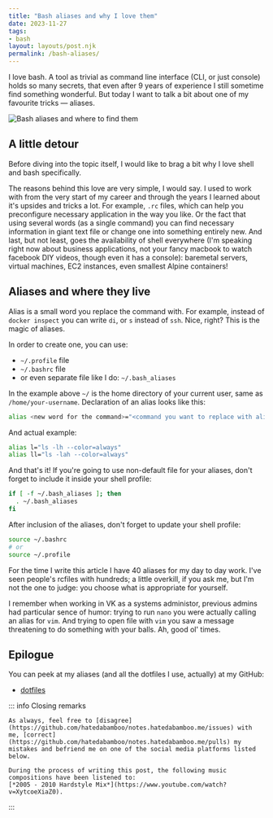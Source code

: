 ```yaml
---
title: "Bash aliases and why I love them"
date: 2023-11-27
tags:
- bash
layout: layouts/post.njk
permalink: /bash-aliases/
---
```

I love bash. A tool as trivial as command line interface (CLI, or just console) holds so many secrets, that even after 9 years of experience I still sometime find something wonderful. But today I want to talk a bit about one of my favourite tricks — aliases.

<!-- more -->

![Bash aliases and where to find them](/assets/2023-11-27-bash-aliases.webp)

## A little detour

Before diving into the topic itself, I would like to brag a bit why I love shell and bash specifically.

The reasons behind this love are very simple, I would say. I used to work with from the very start of my career and through the years I learned about it's upsides and tricks a lot. For example, `.rc` files, which can help you preconfigure necessary application in the way you like. Or the fact that using several words (as a single command) you can find necessary information in giant text file or change one into something entirely new. And last, but not least, goes the availability of shell everywhere (I'm speaking right now about business applications, not your fancy macbook to watch facebook DIY videos, though even it has a console): baremetal servers, virtual machines, EC2 instances, even smallest Alpine containers!

## Aliases and where they live

Alias is a small word you replace the command with. For example, instead of `docker inspect` you can write `di`, or `s` instead of `ssh`. Nice, right? This is the magic of aliases.

In order to create one, you can use:

- `~/.profile` file
- `~/.bashrc` file
- or even separate file like I do: `~/.bash_aliases`

In the example above `~/` is the home directory of your current user, same as `/home/your-username`. Declaration of an alias looks like this:

```bash
alias <new word for the command>="<command you want to replace with alias>"
```

And actual example:

```bash
alias l="ls -lh --color=always"
alias ll="ls -lah --color=always"
```

And that's it! If you're going to use non-default file for your aliases, don't forget to include it inside your shell profile:

```bash
if [ -f ~/.bash_aliases ]; then
  . ~/.bash_aliases
fi
```

After inclusion of the aliases, don't forget to update your shell profile:

```bash
source ~/.bashrc
# or
source ~/.profile
```

For the time I write this article I have 40 aliases for my day to day work. I've seen people's rcfiles with hundreds; a little overkill, if you ask me, but I'm not the one to judge: you choose what is appropriate for yourself.

I remember when working in VK as a systems administor, previous admins had particular sence of humor: trying to run `nano` you were actually calling an alias for `vim`. And trying to open file with `vim` you saw a message threatening to do something with your balls. Ah, good ol' times.

## Epilogue

You can peek at my aliases (and all the dotfiles I use, actually) at my GitHub:

- [dotfiles](https://github.com/hatedabamboo/dotfiles)

::: info Closing remarks

    As always, feel free to [disagree](https://github.com/hatedabamboo/notes.hatedabamboo.me/issues) with me, [correct](https://github.com/hatedabamboo/notes.hatedabamboo.me/pulls) my mistakes and befriend me on one of the social media platforms listed below.

    During the process of writing this post, the following music compositions have been listened to:
    [*2005 - 2010 Hardstyle Mix*](https://www.youtube.com/watch?v=XytcoeXiaZ0).

:::
